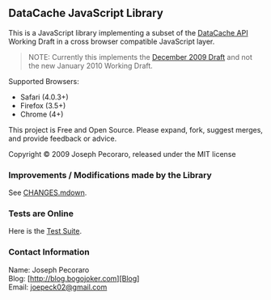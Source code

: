 ## DataCache JavaScript Library

This is a JavaScript library implementing a subset of the [DataCache API][DataCache]
Working Draft in a cross browser compatible JavaScript layer.

> NOTE: Currently this implements the [December 2009 Draft](http://dev.w3.org/cvsweb/~checkout~/2006/webapi/DataCache/Overview.html?rev=1.16&content-type=text/html)
> and not the new January 2010 Working Draft.

Supported Browsers:

  - Safari (4.0.3+)
  - Firefox (3.5+)
  - Chrome (4+)

This project is Free and Open Source. Please expand, fork, suggest merges,
and provide feedback or advice.

Copyright &copy; 2009 Joseph Pecoraro, released under the MIT license

### Improvements / Modifications made by the Library

See [CHANGES.mdown](http://github.com/JosephPecoraro/DataCache/blob/master/CHANGES.mdown).

### Tests are Online

Here is the [Test Suite][Tests].

### Contact Information
Name: Joseph Pecoraro  
Blog: [http://blog.bogojoker.com][Blog]  
Email: [joepeck02@gmail.com][Email]


[Blog]: http://blog.bogojoker.com "Blog"
[Email]: joepeck02@gmail.com "Email"
[DataCache]: http://dev.w3.org/2006/webapi/DataCache/ "DataCache API"
[Tests]: http://bogojoker.com/datacache/spec/all-tests.html "Test Suite"